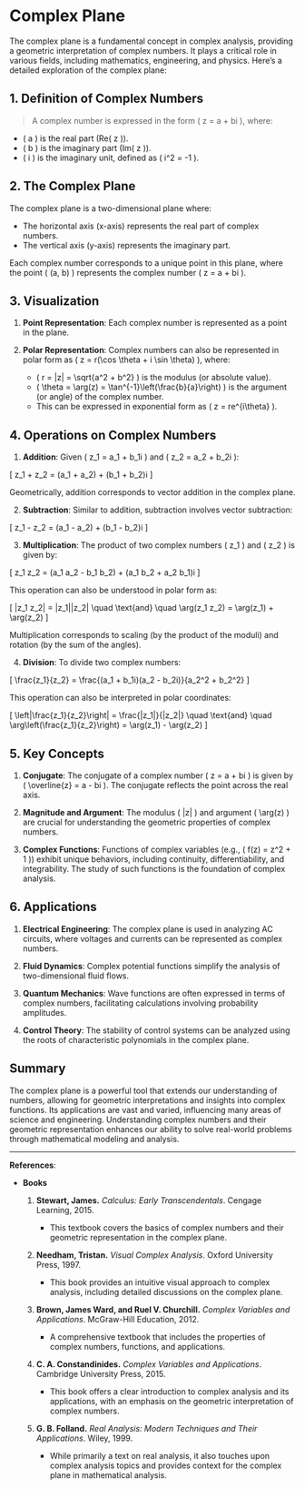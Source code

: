 # Complex Plane

The complex plane is a fundamental concept in complex analysis, providing a geometric interpretation of complex numbers. It plays a critical role in various fields, including mathematics, engineering, and physics. Here’s a detailed exploration of the complex plane:

## 1. Definition of Complex Numbers
>A complex number is expressed in the form \( z = a + bi \), where:
>
- \( a \) is the real part (Re\( z \)).
- \( b \) is the imaginary part (Im\( z \)).
- \( i \) is the imaginary unit, defined as \( i^2 = -1 \).

## 2. The Complex Plane
The complex plane is a two-dimensional plane where:

- The horizontal axis (x-axis) represents the real part of complex numbers.
- The vertical axis (y-axis) represents the imaginary part.

Each complex number corresponds to a unique point in this plane, where the point \( (a, b) \) represents the complex number \( z = a + bi \).

## 3. Visualization
1. **Point Representation**: Each complex number is represented as a point in the plane.
2. **Polar Representation**: Complex numbers can also be represented in polar form as \( z = r(\cos \theta + i \sin \theta) \), where:

   - \( r = |z| = \sqrt{a^2 + b^2} \) is the modulus (or absolute value).
   - \( \theta = \arg(z) = \tan^{-1}\left(\frac{b}{a}\right) \) is the argument (or angle) of the complex number.
   - This can be expressed in exponential form as \( z = re^{i\theta} \).

## 4. Operations on Complex Numbers
1. **Addition**: Given \( z_1 = a_1 + b_1i \) and \( z_2 = a_2 + b_2i \):

\[
z_1 + z_2 = (a_1 + a_2) + (b_1 + b_2)i
\]

   Geometrically, addition corresponds to vector addition in the complex plane.

2. **Subtraction**: Similar to addition, subtraction involves vector subtraction:

\[
z_1 - z_2 = (a_1 - a_2) + (b_1 - b_2)i
\]

3. **Multiplication**: The product of two complex numbers \( z_1 \) and \( z_2 \) is given by:

\[
z_1 z_2 = (a_1 a_2 - b_1 b_2) + (a_1 b_2 + a_2 b_1)i
\]

   This operation can also be understood in polar form as:

\[
|z_1 z_2| = |z_1||z_2| \quad \text{and} \quad \arg(z_1 z_2) = \arg(z_1) + \arg(z_2)
\]

   Multiplication corresponds to scaling (by the product of the moduli) and rotation (by the sum of the angles).

4. **Division**: To divide two complex numbers:

\[
\frac{z_1}{z_2} = \frac{(a_1 + b_1i)(a_2 - b_2i)}{a_2^2 + b_2^2}
\]

   This operation can also be interpreted in polar coordinates:

\[
\left|\frac{z_1}{z_2}\right| = \frac{|z_1|}{|z_2|} \quad \text{and} \quad \arg\left(\frac{z_1}{z_2}\right) = \arg(z_1) - \arg(z_2)
\]

## 5. Key Concepts

1. **Conjugate**: The conjugate of a complex number \( z = a + bi \) is given by \( \overline{z} = a - bi \). The conjugate reflects the point across the real axis.

2. **Magnitude and Argument**: The modulus \( |z| \) and argument \( \arg(z) \) are crucial for understanding the geometric properties of complex numbers.

3. **Complex Functions**: Functions of complex variables (e.g., \( f(z) = z^2 + 1 \)) exhibit unique behaviors, including continuity, differentiability, and integrability. The study of such functions is the foundation of complex analysis.

## 6. Applications

1. **Electrical Engineering**: The complex plane is used in analyzing AC circuits, where voltages and currents can be represented as complex numbers.

2. **Fluid Dynamics**: Complex potential functions simplify the analysis of two-dimensional fluid flows.

3. **Quantum Mechanics**: Wave functions are often expressed in terms of complex numbers, facilitating calculations involving probability amplitudes.

4. **Control Theory**: The stability of control systems can be analyzed using the roots of characteristic polynomials in the complex plane.

## Summary

The complex plane is a powerful tool that extends our understanding of numbers, allowing for geometric interpretations and insights into complex functions. Its applications are vast and varied, influencing many areas of science and engineering. Understanding complex numbers and their geometric representation enhances our ability to solve real-world problems through mathematical modeling and analysis.

---

**References**:

* **Books**

    1. **Stewart, James.** *Calculus: Early Transcendentals*. Cengage Learning, 2015.  
        - This textbook covers the basics of complex numbers and their geometric representation in the complex plane.

    2. **Needham, Tristan.** *Visual Complex Analysis*. Oxford University Press, 1997.  
        - This book provides an intuitive visual approach to complex analysis, including detailed discussions on the complex plane.

    3. **Brown, James Ward, and Ruel V. Churchill.** *Complex Variables and Applications*. McGraw-Hill Education, 2012.  
        - A comprehensive textbook that includes the properties of complex numbers, functions, and applications.

    4. **C. A. Constandinides.** *Complex Variables and Applications*. Cambridge University Press, 2015.  
        - This book offers a clear introduction to complex analysis and its applications, with an emphasis on the geometric interpretation of complex numbers.

    5. **G. B. Folland.** *Real Analysis: Modern Techniques and Their Applications*. Wiley, 1999.  
        - While primarily a text on real analysis, it also touches upon complex analysis topics and provides context for the complex plane in mathematical analysis.
